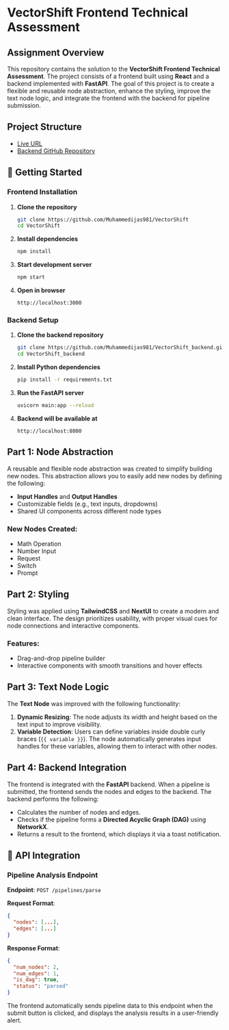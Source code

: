 
# VectorShift Frontend Technical Assessment

## Assignment Overview

This repository contains the solution to the **VectorShift Frontend Technical Assessment**. The project consists of a frontend built using **React** and a backend implemented with **FastAPI**. The goal of this project is to create a flexible and reusable node abstraction, enhance the styling, improve the text node logic, and integrate the frontend with the backend for pipeline submission.

## Project Structure

- [Live URL](https://vector-shift-ijas.vercel.app/)
- [Backend GitHub Repository](https://github.com/Muhammedijas981/VectorShift_backend)

## 🚀 Getting Started

### Frontend Installation

1. **Clone the repository**
   ```bash
   git clone https://github.com/Muhammedijas981/VectorShift
   cd VectorShift
   ```

2. **Install dependencies**
   ```bash
   npm install
   ```

3. **Start development server**
   ```bash
   npm start
   ```

4. **Open in browser**
   ```
   http://localhost:3000
   ```

### Backend Setup

1. **Clone the backend repository**
   ```bash
   git clone https://github.com/Muhammedijas981/VectorShift_backend.git
   cd VectorShift_backend
   ```

2. **Install Python dependencies**
   ```bash
   pip install -r requirements.txt
   ```

3. **Run the FastAPI server**
   ```bash
   uvicorn main:app --reload
   ```

4. **Backend will be available at**
   ```
   http://localhost:8000
   ```

## Part 1: Node Abstraction

A reusable and flexible node abstraction was created to simplify building new nodes. This abstraction allows you to easily add new nodes by defining the following:

- **Input Handles** and **Output Handles**
- Customizable fields (e.g., text inputs, dropdowns)
- Shared UI components across different node types

### New Nodes Created:
- Math Operation
- Number Input
- Request
- Switch
- Prompt

## Part 2: Styling

Styling was applied using **TailwindCSS** and **NextUI** to create a modern and clean interface. The design prioritizes usability, with proper visual cues for node connections and interactive components.

### Features:
- Drag-and-drop pipeline builder
- Interactive components with smooth transitions and hover effects

## Part 3: Text Node Logic

The **Text Node** was improved with the following functionality:

1. **Dynamic Resizing**: The node adjusts its width and height based on the text input to improve visibility.
2. **Variable Detection**: Users can define variables inside double curly braces (`{{ variable }}`). The node automatically generates input handles for these variables, allowing them to interact with other nodes.

## Part 4: Backend Integration

The frontend is integrated with the **FastAPI** backend. When a pipeline is submitted, the frontend sends the nodes and edges to the backend. The backend performs the following:

- Calculates the number of nodes and edges.
- Checks if the pipeline forms a **Directed Acyclic Graph (DAG)** using **NetworkX**.
- Returns a result to the frontend, which displays it via a toast notification.

## 🔧 API Integration

### Pipeline Analysis Endpoint

**Endpoint**: `POST /pipelines/parse`

**Request Format**:
```json
{
  "nodes": [...],
  "edges": [...]
}
```

**Response Format**:
```json
{
  "num_nodes": 2,
  "num_edges": 1,
  "is_dag": true,
  "status": "parsed"
}
```

The frontend automatically sends pipeline data to this endpoint when the submit button is clicked, and displays the analysis results in a user-friendly alert.

